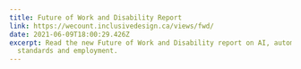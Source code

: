 ```yaml
---
title: Future of Work and Disability Report
link: https://wecount.inclusivedesign.ca/views/fwd/
date: 2021-06-09T18:00:29.426Z
excerpt: Read the new Future of Work and Disability report on AI, automation,
  standards and employment.
---
```

